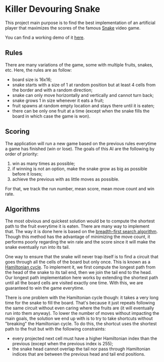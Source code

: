 # Killer Devouring Snake

This project main purpose is to find the best implementation of an artificial player that maximizes the scores of the famous [Snake][wiki-snake] video game.

You can find a working demo of it [here][demo].

## Rules

There are many variations of the game, some with multiple fruits, snakes, etc. Here, the rules are as follow:
- board size is 16x16;
- snake starts with a size of 1 at random position but at least 4 cells from the border and with a random direction;
- snake can only move horizontally and vertically and cannot turn back;
- snake grows 1 in size whenever it eats a fruit;
- fruit spawns at random empty location and stays there until it is eaten;
- there can be only one fruit at a time (except when the snake fills the board in which case the game is won).

## Scoring

The application will run a new game based on the previous rules everytime a game has finished (win or lose).
The goals of this AI are the following by order of priority:
1. win as many times as possible;
2. if winning is not an option, make the snake grow as big as possible before it loses;
3. achieve the previous with as little moves as possible.

For that, we track the run number, mean score, mean move count and win rate.

## Algorithms

The most obvious and quickest solution would be to compute the shortest path to the fruit everytime it is eaten. There are many way to implement that. The way it is done here is based on the [breadth-first search algorithm][wiki-bfs].
Though this method has the advantage of minimizing the move count, it performs poorly regarding the win rate and the score since it will make the snake eventually run into its tail.

One way to ensure that the snake will never trap itself is to find a circuit that goes through all the cells of the board but only once. This is known as a [Hamiltonian cycle][wiki-hamilton]. To implement it, we first compute the longest path from the head of the snake to its tail end, then we join the tail end to the head. Our longest path implementation here works by extending the shortest path until all the board cells are visited exactly one time.
With this, we are guaranteed to win the game everytime.

There is one problem with the Hamiltonian cycle though: it takes a very long time for the snake to fill the board. That's because it just repeats following the same circuit without even caring where the fruits are (it will eventually run into them anyway).
To lower the number of moves without impacting the main goals, the solution we end up with is to try to take shortcuts without "breaking" the Hamiltonian cycle.
To do this, the shortcut uses the shortest path to the fruit but with the following constraints:
- every projected next cell must have a higher Hamiltonian index than the previous (except when the previous index is 255);
- the snake head cannot overlap the tail nor pass through Hamiltonian indices that are between the previous head and tail end positions.

[demo]: https://xmamat.github.io/killer-devouring-snake/
[wiki-snake]: https://en.wikipedia.org/wiki/Snake_(video_game)
[wiki-bfs]: https://en.wikipedia.org/wiki/Breadth-first_search
[wiki-hamilton]: https://en.wikipedia.org/wiki/Hamiltonian_path
